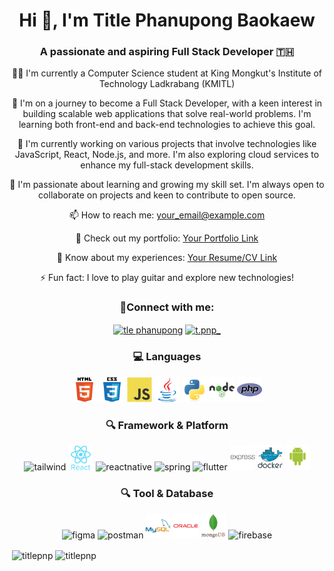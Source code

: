 <!--
**TitlePnp/TitlePnp** is a ✨ _special_ ✨ repository because its `README.md` (this file) appears on your GitHub profile.

Here are some ideas to get you started:

- 🔭 I’m currently working on ...
- 🌱 I’m currently learning ...
- 👯 I’m looking to collaborate on ...
- 🤔 I’m looking for help with ...
- 💬 Ask me about ...
- 📫 How to reach me: ...
- 😄 Pronouns: ...
- ⚡ Fun fact: ...
-->

<h1 align="center">Hi 👋, I'm Title Phanupong Baokaew</h1>
<h3 align="center">A passionate and aspiring Full Stack Developer 🇹🇭</h3>

<p align="center">👨‍💻 I'm currently a Computer Science student at King Mongkut's Institute of Technology Ladkrabang (KMITL)</p>

<p align="center">🚀 I'm on a journey to become a Full Stack Developer, with a keen interest in building scalable web applications that solve real-world problems. I'm learning both front-end and back-end technologies to achieve this goal.</p>

<p align="center">🔭 I'm currently working on various projects that involve technologies like JavaScript, React, Node.js, and more. I'm also exploring cloud services to enhance my full-stack development skills.</p>

<p align="center">🌱 I'm passionate about learning and growing my skill set. I'm always open to collaborate on projects and keen to contribute to open source.</p>

<p align="center">📫 How to reach me: <a href="mailto:your_email@example.com">your_email@example.com</a></p>

<p align="center">💼 Check out my portfolio: <a href="your_portfolio_link">Your Portfolio Link</a></p>

<p align="center">📄 Know about my experiences: <a href="your_resume_link">Your Resume/CV Link</a></p>

<p align="center">⚡ Fun fact: I love to play guitar and explore new technologies!</p>

<h3 align="center">📱Connect with me:</h3>
<p align="center">
<a href="https://fb.com/tle phanupong" target="blank"><img align="center" src="https://raw.githubusercontent.com/rahuldkjain/github-profile-readme-generator/master/src/images/icons/Social/facebook.svg" alt="tle phanupong" height="30" width="40" /></a>
<a href="https://instagram.com/t.pnp_" target="blank"><img align="center" src="https://raw.githubusercontent.com/rahuldkjain/github-profile-readme-generator/master/src/images/icons/Social/instagram.svg" alt="t.pnp_" height="30" width="40" /></a>
</p>

<h3 align="center">💻 Languages </h3>

<p align="center">
  <img src="https://raw.githubusercontent.com/devicons/devicon/master/icons/html5/html5-original-wordmark.svg" alt="html5" width="40" height="40"/>
  <img src="https://raw.githubusercontent.com/devicons/devicon/master/icons/css3/css3-original-wordmark.svg" alt="css3" width="40" height="40"/>  
  <img src="https://raw.githubusercontent.com/devicons/devicon/master/icons/javascript/javascript-original.svg" alt="javascript" width="40" height="40"/>  
  <img src="https://raw.githubusercontent.com/devicons/devicon/master/icons/java/java-original.svg" alt="java" width="40" height="40"/>
  <img src="https://raw.githubusercontent.com/devicons/devicon/master/icons/python/python-original.svg" alt="python" width="40" height="40"/>
  <img src="https://raw.githubusercontent.com/devicons/devicon/master/icons/nodejs/nodejs-original-wordmark.svg" alt="nodejs" width="40" height="40"/>
  <img src="https://raw.githubusercontent.com/devicons/devicon/master/icons/php/php-original.svg" alt="php" width="40" height="40"/>
</p>

<h3 align="center">🔍 Framework & Platform</h3>

<p align="center">
  <img src="https://www.vectorlogo.zone/logos/tailwindcss/tailwindcss-icon.svg" alt="tailwind" width="40" height="40"/>
  <img src="https://raw.githubusercontent.com/devicons/devicon/master/icons/react/react-original-wordmark.svg" alt="react" width="40" height="40"/>
  <img src="https://reactnative.dev/img/header_logo.svg" alt="reactnative" width="40" height="40"/>
  <img src="https://www.vectorlogo.zone/logos/springio/springio-icon.svg" alt="spring" width="40" height="40"/>
  <img src="https://www.vectorlogo.zone/logos/flutterio/flutterio-icon.svg" alt="flutter" width="40" height="40"/>
  <img src="https://raw.githubusercontent.com/devicons/devicon/master/icons/express/express-original-wordmark.svg" alt="express" width="40" height="40"/>
  <img src="https://raw.githubusercontent.com/devicons/devicon/master/icons/docker/docker-original-wordmark.svg" alt="docker" width="40" height="40"/>
  <img src="https://raw.githubusercontent.com/devicons/devicon/master/icons/android/android-original-wordmark.svg" alt="android" width="40" height="40"/>
</p>

<h3 align="center">🔍 Tool & Database </h3>

<p align="center">
  <img src="https://www.vectorlogo.zone/logos/figma/figma-icon.svg" alt="figma" width="40" height="40"/>
  <img src="https://www.vectorlogo.zone/logos/getpostman/getpostman-icon.svg" alt="postman" width="40" height="40"/>
  <img src="https://raw.githubusercontent.com/devicons/devicon/master/icons/mysql/mysql-original-wordmark.svg" alt="mysql" width="40" height="40"/>
  <img src="https://raw.githubusercontent.com/devicons/devicon/master/icons/oracle/oracle-original.svg" alt="oracle" width="40" height="40"/>
  <img src="https://raw.githubusercontent.com/devicons/devicon/master/icons/mongodb/mongodb-original-wordmark.svg" alt="mongodb" width="40" height="40"/>
  <img src="https://www.vectorlogo.zone/logos/firebase/firebase-icon.svg" alt="firebase" width="40" height="40"/>
</p>


<p>&nbsp;<img align="center" src="https://github-readme-stats.vercel.app/api?username=titlepnp&show_icons=true&locale=en" alt="titlepnp" /> <img align="center" src="https://github-readme-streak-stats.herokuapp.com/?user=titlepnp&" alt="titlepnp" /></p>

